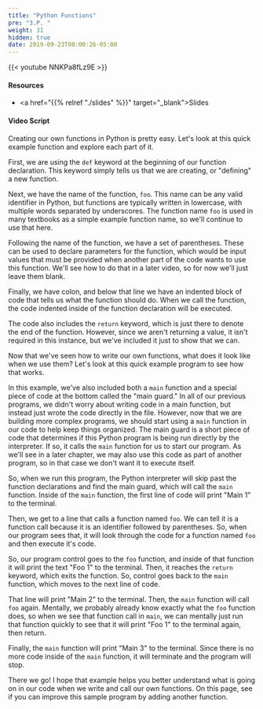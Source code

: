 ```yaml
---
title: "Python Functions"
pre: "3.P. "
weight: 31
hidden: true
date: 2019-09-23T00:00:26-05:00
---
```


{{< youtube NNKPa8fLz9E >}}

#### Resources

* <a href="{{% relref "./slides" %}}" target="_blank">Slides</a>

#### Video Script

Creating our own functions in Python is pretty easy. Let's look at this quick example function and explore each part of it.

First, we are using the `def` keyword at the beginning of our function declaration. This keyword simply tells us that we are creating, or "defining" a new function.

Next, we have the name of the function, `foo`. This name can be any valid identifier in Python, but functions are typically written in lowercase, with multiple words separated by underscores. The function name `foo` is used in many textbooks as a simple example function name, so we'll continue to use that here.

Following the name of the function, we have a set of parentheses. These can be used to declare parameters for the function, which would be input values that must be provided when another part of the code wants to use this function. We'll see how to do that in a later video, so for now we'll just leave them blank.

Finally, we have colon, and below that line we have an indented block of code that tells us what the function should do. When we call the function, the code indented inside of the function declaration will be executed.

The code also includes the `return` keyword, which is just there to denote the end of the function. However, since we aren't returning a value, it isn't required in this instance, but we've included it just to show that we can.

Now that we've seen how to write our own functions, what does it look like when we use them? Let's look at this quick example program to see how that works.

In this example, we've also included both a `main` function and a special piece of code at the bottom called the "main guard." In all of our previous programs, we didn't worry about writing code in a main function, but instead just wrote the code directly in the file. However, now that we are building more complex programs, we should start using a `main` function in our code to help keep things organized. The main guard is a short piece of code that determines if this Python program is being run directly by the interpreter. If so, it calls the `main` function for us to start our program. As we'll see in a later chapter, we may also use this code as part of another program, so in that case we don't want it to execute itself.

So, when we run this program, the Python interpreter will skip past the function declarations and find the main guard, which will call the `main` function. Inside of the `main` function, the first line of code will print "Main 1" to the terminal.

Then, we get to a line that calls a function named `foo`. We can tell it is a function call because it is an identifier followed by parentheses. So, when our program sees that, it will look through the code for a function named `foo` and then execute it's code.

So, our program control goes to the `foo` function, and inside of that function it will print the text "Foo 1" to the terminal. Then, it reaches the `return` keyword, which exits the function. So, control goes back to the `main` function, which moves to the next line of code.

That line will print "Main 2" to the terminal. Then, the `main` function will call `foo` again. Mentally, we probably already know exactly what the `foo` function does, so when we see that function call in `main`, we can mentally just run that function quickly to see that it will print "Foo 1" to the terminal again, then return.

Finally, the `main` function will print "Main 3" to the terminal. Since there is no more code inside of the `main` function, it will terminate and the program will stop.

There we go! I hope that example helps you better understand what is going on in our code when we write and call our own functions. On this page, see if you can improve this sample program by adding another function.
